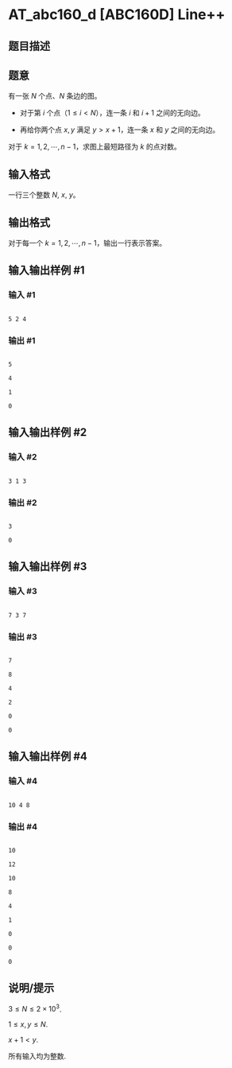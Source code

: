 # AT_abc160_d [ABC160D] Line++

## 题目描述

## 题意

有一张 $N$ 个点、$N$ 条边的图。

- 对于第 $i$ 个点（$1 \leq i < N$），连一条 $i$ 和 $i+1$ 之间的无向边。

- 再给你两个点 $x, y$ 满足 $y > x + 1$，连一条 $x$ 和 $y$ 之间的无向边。

对于 $k=1, 2, \cdots, n-1$，求图上最短路径为 $k$ 的点对数。

## 输入格式

一行三个整数 $N$, $x$, $y$。

## 输出格式

对于每一个 $k=1, 2, \cdots, n-1$，输出一行表示答案。

## 输入输出样例 #1

### 输入 #1

```
5 2 4
```

### 输出 #1

```
5
4
1
0
```

## 输入输出样例 #2

### 输入 #2

```
3 1 3
```

### 输出 #2

```
3
0
```

## 输入输出样例 #3

### 输入 #3

```
7 3 7
```

### 输出 #3

```
7
8
4
2
0
0
```

## 输入输出样例 #4

### 输入 #4

```
10 4 8
```

### 输出 #4

```
10
12
10
8
4
1
0
0
0
```

## 说明/提示

$3 \leq N \leq 2 \times 10^3$.

$1 \leq x, y \leq N$.

$x + 1 < y$.

所有输入均为整数.